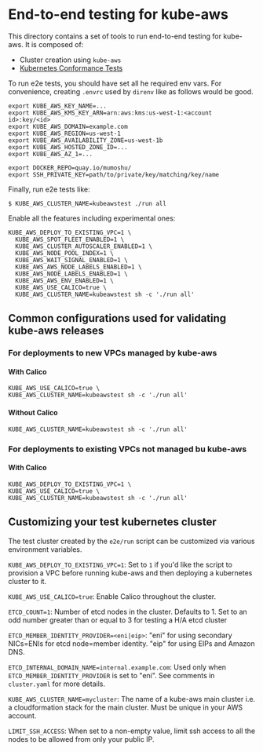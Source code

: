 # End-to-end testing for kube-aws

This directory contains a set of tools to run end-to-end testing for kube-aws.
It is composed of:

* Cluster creation using `kube-aws`
* [Kubernetes Conformance Tests](https://github.com/kubernetes/community/blob/master/contributors/devel/sig-testing/e2e-tests.md#conformance-tests)

To run e2e tests, you should have set all he required env vars.
For convenience, creating `.envrc` used by `direnv` like as follows would be good.

```
export KUBE_AWS_KEY_NAME=...
export KUBE_AWS_KMS_KEY_ARN=arn:aws:kms:us-west-1:<account id>:key/<id>
export KUBE_AWS_DOMAIN=example.com
export KUBE_AWS_REGION=us-west-1
export KUBE_AWS_AVAILABILITY_ZONE=us-west-1b
export KUBE_AWS_HOSTED_ZONE_ID=...
export KUBE_AWS_AZ_1=...

export DOCKER_REPO=quay.io/mumoshu/
export SSH_PRIVATE_KEY=path/to/private/key/matching/key/name
```

Finally, run e2e tests like:

```
$ KUBE_AWS_CLUSTER_NAME=kubeawstest ./run all
```

Enable all the features including experimental ones:

```
KUBE_AWS_DEPLOY_TO_EXISTING_VPC=1 \
  KUBE_AWS_SPOT_FLEET_ENABLED=1 \
  KUBE_AWS_CLUSTER_AUTOSCALER_ENABLED=1 \
  KUBE_AWS_NODE_POOL_INDEX=1 \
  KUBE_AWS_WAIT_SIGNAL_ENABLED=1 \
  KUBE_AWS_AWS_NODE_LABELS_ENABLED=1 \
  KUBE_AWS_NODE_LABELS_ENABLED=1 \
  KUBE_AWS_AWS_ENV_ENABLED=1 \
  KUBE_AWS_USE_CALICO=true \
  KUBE_AWS_CLUSTER_NAME=kubeawstest sh -c './run all'
```

## Common configurations used for validating kube-aws releases

### For deployments to new VPCs managed by kube-aws

#### With Calico

```
KUBE_AWS_USE_CALICO=true \
KUBE_AWS_CLUSTER_NAME=kubeawstest sh -c './run all'
```

#### Without Calico

```
KUBE_AWS_CLUSTER_NAME=kubeawstest sh -c './run all'
```

### For deployments to existing VPCs not managed bu kube-aws

#### With Calico

```
KUBE_AWS_DEPLOY_TO_EXISTING_VPC=1 \
KUBE_AWS_USE_CALICO=true \
KUBE_AWS_CLUSTER_NAME=kubeawstest sh -c './run all'
```

## Customizing your test kubernetes cluster

The test cluster created by the `e2e/run` script can be customized via various environment variables.

`KUBE_AWS_DEPLOY_TO_EXISTING_VPC=1`: Set to `1` if you'd like the script to provision a VPC before running kube-aws and then deploying a kubernetes cluster to it.

`KUBE_AWS_USE_CALICO=true`: Enable Calico throughout the cluster.

`ETCD_COUNT=1`: Number of etcd nodes in the cluster. Defaults to 1. Set to an odd number greater than or equal to 3 for testing a H/A etcd cluster

`ETCD_MEMBER_IDENTITY_PROVIDER=<eni|eip>`: "eni" for using secondary NICs=ENIs for etcd node=member identity. "eip" for using EIPs and Amazon DNS.

`ETCD_INTERNAL_DOMAIN_NAME=internal.example.com`: Used only when `ETCD_MEMBER_IDENTITY_PROVIDER` is set to "eni". See comments in `cluster.yaml` for more details.

`KUBE_AWS_CLUSTER_NAME=mycluster`: The name of a kube-aws main cluster i.e. a cloudformation stack for the main cluster. Must be unique in your AWS account.

`LIMIT_SSH_ACCESS`: When set to a non-empty value, limit ssh access to all the nodes to be allowed from only your public IP.
